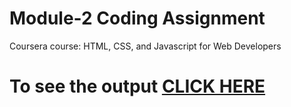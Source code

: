 

# Module-2 Coding Assignment

Coursera course: HTML, CSS, and Javascript for Web Developers

# To see the output [CLICK HERE]( https://hemant-45.github.io/coursera-test/coursera-assignments/module-2/index.html)


